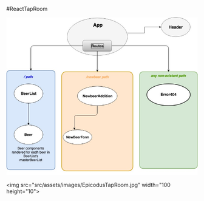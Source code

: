 #ReactTapRoom

![](src/assets/images/EpicodusTapRoom.jpg)

<img src="src/assets/images/EpicodusTapRoom.jpg" width="100 height="10">
